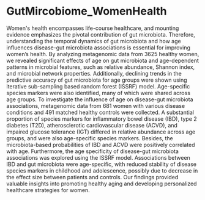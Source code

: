 # GutMircobiome_WomenHealth
Women's health encompasses life-course healthcare, and mounting evidence emphasizes the pivotal contribution of gut microbiota. Therefore, understanding the temporal dynamics of gut microbiota and how age influences disease-gut microbiota associations is essential for improving women’s health. By analyzing metagenomic data from 3625 healthy women, we revealed significant effects of age on gut microbiota and age-dependent patterns in microbial features, such as relative abundance, Shannon index, and microbial network properties. Additionally, declining trends in the predictive accuracy of gut microbiota for age groups were shown using iterative sub-sampling based random forest (ISSRF) model. Age-specific species markers were also identified, many of which were shared across age groups. To investigate the influence of age on disease-gut microbiota associations, metagenomic data from 681 women with various disease conditions and 491 matched healthy controls were collected. A substantial proportion of species markers for inflammatory bowel disease (IBD), type 2 diabetes (T2D), atherosclerotic cardiovascular disease (ACVD), and impaired glucose tolerance (IGT) differed in relative abundance across age groups, and were also age-specific species markers. Besides, the microbiota-based probabilities of IBD and ACVD were positively correlated with age. Furthermore, the age specificity of disease-gut microbiota associations was explored using the ISSRF model. Associations between IBD and gut microbiota were age-specific, with reduced stability of disease species markers in childhood and adolescence, possibly due to decrease in the effect size between patients and controls. Our findings provided valuable insights into promoting healthy aging and developing personalized healthcare strategies for women.
